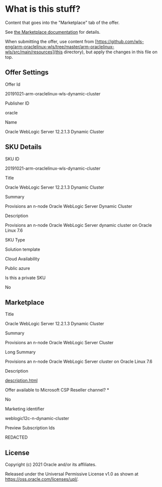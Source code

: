 # What is this stuff?

Content that goes into the "Marketplace" tab of the offer.

See [the Marketplace documentation](https://docs.microsoft.com/en-us/azure/marketplace/cloud-partner-portal/virtual-machine/cpp-marketplace-tab) for details.

When submitting the offer, use content from [https://github.com/wls-eng/arm-oraclelinux-wls/tree/master/arm-oraclelinux-wls/src/main/resources](this directory), but apply the changes in this file on top.

## Offer Settings

Offer Id

20191021-arm-oraclelinux-wls-dynamic-cluster

Publisher ID

oracle

Name 

Oracle WebLogic Server 12.2.1.3 Dynamic Cluster

## SKU Details

SKU ID

20191021-arm-oraclelinux-wls-dynamic-cluster

Title

Oracle WebLogic Server 12.2.1.3 Dynamic Cluster

Summary

Provisions an n-node Oracle WebLogic Server Dynamic Cluster

Description

Provisions an n-node Oracle WebLogic Server dynamic cluster on Oracle Linux 7.6

SKU Type

Solution template

Cloud Availability

Public azure

Is this a private SKU

No

## Marketplace

Title

Oracle WebLogic Server 12.2.1.3 Dynamic Cluster

Summary

Provisions an n-node Oracle WebLogic Server Cluster

Long Summary

Provisions an n-node Oracle WebLogic Server cluster on Oracle Linux 7.6

Description

[description.html](https://raw.githubusercontent.com/wls-eng/arm-oraclelinux-wls/master/arm-oraclelinux-wls/src/main/resources/description.html)

Offer available to Microsoft CSP Reseller channel? *

No

Marketing identifier 

weblogic12c-n-dynamic-cluster

Preview Subscription Ids

REDACTED

## License

Copyright (c) 2021 Oracle and/or its affiliates.

Released under the Universal Permissive License v1.0 as shown at
<https://oss.oracle.com/licenses/upl/>.
